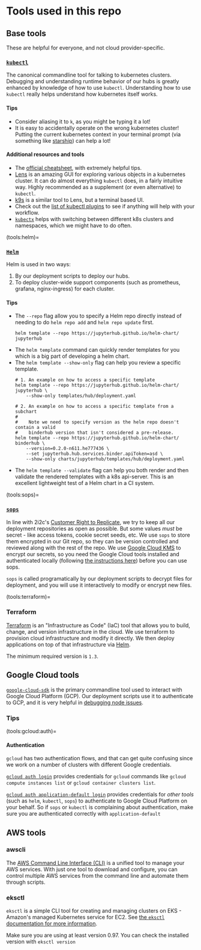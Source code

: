 # Tools used in this repo

## Base tools

These are helpful for everyone, and not cloud provider-specific.

### [`kubectl`](https://kubernetes.io/docs/tasks/tools/)

The canonical commandline tool for talking to kubernetes clusters.
Debugging and understanding runtime behavior of our hubs is greatly
enhanced by knowledge of how to use `kubectl`. Understanding how to
use `kubectl` really helps understand how kubernetes itself works.

#### Tips

- Consider aliasing it to `k`, as you might be typing it a lot!
- It is easy to accidentally operate on the wrong kubernetes cluster!
  Putting the current kubernetes context in your terminal prompt
  (via something like [starship](https://starship.rs/)) can help a
  lot!

#### Additional resources and tools

- The [official cheatsheet](https://kubernetes.io/docs/reference/kubectl/cheatsheet/),
  with extremely helpful tips.
- [Lens](https://k8slens.dev/) is an amazing GUI for exploring various objects
  in a kubernetes cluster. It can do almost everything `kubectl` does, in
  a fairly intuitive way. Highly recommended as a supplement (or even alternative)
  to `kubectl`.
- [k9s](https://k9scli.io/) is a similar tool to Lens, but a terminal based UI.
- Check out the [list of kubectl plugins](https://github.com/ishantanu/awesome-kubectl-plugins)
  to see if anything will help with your workflow.
- [`kubectx`](https://github.com/ahmetb/kubectx) helps with switching
  between different k8s clusters and namespaces, which we might have to do
  often.

(tools:helm)=
### [`Helm`](https://helm.sh/)

Helm is used in two ways:

1. By our deployment scripts to deploy our hubs.
2. To deploy cluster-wide support components (such as prometheus, grafana,
   nginx-ingress) for each cluster.

#### Tips

- The `--repo` flag allow you to specify a Helm repo directly instead of needing
  to do `helm repo add` and `helm repo update` first.
  ```shell
  helm template --repo https://jupyterhub.github.io/helm-chart/ jupyterhub
  ```
- The `helm template` command can quickly render templates for you which is a
  big part of developing a helm chart.
- The `helm template --show-only` flag can help you review a specific template.
  ```shell
  # 1. An example on how to access a specific template
  helm template --repo https://jupyterhub.github.io/helm-chart/ jupyterhub \
      --show-only templates/hub/deployment.yaml

  # 2. An example on how to access a specific template from a subchart
  #
  #    Note we need to specify version as the helm repo doesn't contain a valid
  #    binderhub version that isn't considered a pre-release.
  helm template --repo https://jupyterhub.github.io/helm-chart/ binderhub \
      --version=0.2.0-n611.he777436 \
      --set jupyterhub.hub.services.binder.apiToken=asd \
      --show-only charts/jupyterhub/templates/hub/deployment.yaml
  ```
- The `helm template --validate` flag can help you both render and then validate
  the rendered templates with a k8s api-server. This is an excellent lightweight
  test of a Helm chart in a CI system.

(tools:sops)=
### [`sops`](https://github.com/mozilla/sops/)

In line with 2i2c's [Customer Right to Replicate](https://2i2c.org/right-to-replicate/),
we try to keep all our deployment repositories as open as possible. But
some values *must* be secret - like access tokens, cookie secret seeds, etc.
We use `sops` to store them encrypted in our Git repo, so they can be version
controlled and reviewed along with the rest of the repo. We use
[Google Cloud KMS](https://github.com/mozilla/sops/#23encrypting-using-gcp-kms)
to encrypt our secrets, so you need the Google Cloud tools installed and
authenticated locally (following [the instructions here](https://github.com/mozilla/sops/#23encrypting-using-gcp-kms))
before you can use sops.

`sops` is called programatically by our deployment scripts to decrypt
files for deployment, and you will use it interactively to modify or encrypt
new files.

(tools:terraform)=
### Terraform


[Terraform](https://www.terraform.io/) is an "Infrastructure as Code" (IaC) tool that allows you to build, change, and version infrastructure in the cloud.
We use terraform to provision cloud infrastructure and modify it directly.
We then deploy applications on top of that infrastructure via [Helm](tools:helm).

The minimum required version is `1.3`.

## Google Cloud tools

[`google-cloud-sdk`](https://cloud.google.com/sdk/docs/install) is the primary
commandline tool used to interact with Google Cloud Platform (GCP). Our deployment
scripts use it to authenticate to GCP, and it is very helpful in [debugging node
issues](../howto/k8s/node-administration.md).

### Tips

(tools:gcloud:auth)=
#### Authentication

`gcloud` has two authentication flows, and that can get quite confusing since we
work on a number of clusters with different Google credentials.

[`gcloud auth login`](https://cloud.google.com/sdk/gcloud/reference/auth/login)
provides credentials for `gcloud` commands like `gcloud compute instances list`
or `gcloud container clusters list`.

[`gcloud auth application-default login`](https://cloud.google.com/sdk/gcloud/reference/auth/application-default/login)
provides credentials for *other tools* (such as `helm`, `kubectl`, `sops`) to
authenticate to Google Cloud Platform on your behalf. So if `sops` or
`kubectl` is complaining about authentication, make sure you are authenticated
correctly with `application-default`

## AWS tools

### awscli

The [AWS Command Line Interface (CLI)](https://docs.aws.amazon.com/cli/index.html) is a
unified tool to manage your AWS services.
With just one tool to download and configure, you can control multiple AWS services from the command line and automate them through scripts.

### eksctl

`eksctl` is a simple CLI tool for creating and managing clusters on EKS - Amazon's
managed Kubernetes service for EC2. See [the `eksctl` documentation for more information](https://docs.aws.amazon.com/eks/latest/userguide/getting-started-eksctl.html).

Make sure you are using at least version 0.97. You
can check the installed version with `eksctl version`
